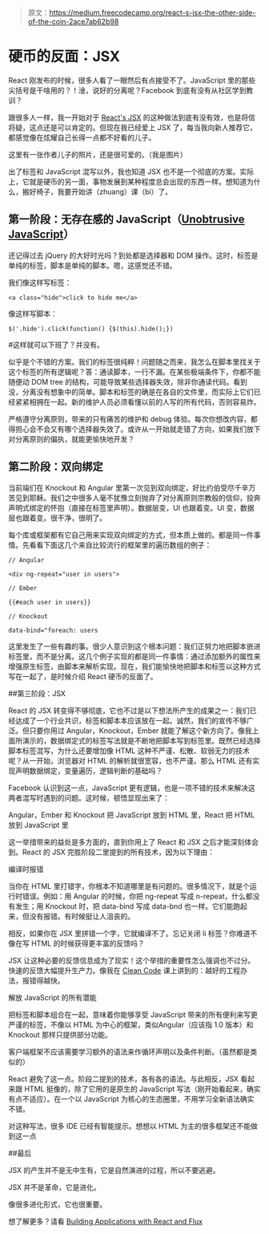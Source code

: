 > 原文：https://medium.freecodecamp.org/react-s-jsx-the-other-side-of-the-coin-2ace7ab62b98

# 硬币的反面：JSX
React 刚发布的时候，很多人看了一眼然后有点接受不了。JavaScript 里的那些尖括号是干啥用的？！淦，说好的分离呢？Facebook 到底有没有从社区学到教训？



跟很多人一样，我一开始对于 [React's JSX](https://facebook.github.io/react/docs/jsx-in-depth.html) 的这种做法到底有没有效，也是将信将疑，这点还是可以肯定的。但现在我已经爱上 JSX 了，每当我向新人推荐它，都感觉像在炫耀自己长得一点都不好看的儿子。



这里有一张作者儿子的照片，还是很可爱的。（我是图片）



出了标签和 JavaScript 混写以外，我也知道 JSX 也不是一个彻底的方案。实际上，它就是硬币的另一面，事物发展到某种程度总会出现的东西一样。想知道为什么，搬好椅子，我要开始讲（zhuang）课（bi）了。



## 第一阶段：无存在感的 JavaScript（[Unobtrusive JavaScript](https://en.wikipedia.org/wiki/Unobtrusive_JavaScript)）



还记得过去 jQuery 的大好时光吗？到处都是选择器和 DOM 操作。这时，标签是单纯的标签，脚本是单纯的脚本。嗯，这感觉还不错。



我们像这样写标签：

`<a class="hide">click to hide me</a>`

像这样写脚本：

`$('.hide').click(function() {$(this).hide();})`



\#这样就可以下班了？并没有。



似乎是个不错的方案。我们的标签很纯粹！问题随之而来，我怎么在脚本里找关于这个标签的所有逻辑呢？答：通读脚本，一行不漏。在某些极端条件下，你都不能随便动 DOM tree 的结构，可能导致某些选择器失效，除非你通读代码。看到没，分离没有想象中的简单。脚本和标签的确是在各自的文件里，而实际上它们已经紧紧相拥在一起。新的维护人员必须看懂以前的人写的所有代码，否则容易炸。



严格遵守分离原则，带来的只有痛苦的维护和 debug 体验。每次你想改内容，都得担心会不会又有哪个选择器失效了。或许从一开始就走错了方向，如果我们放下对分离原则的偏执，就能更愉快地开发？



## 第二阶段：双向绑定



当前端们在 Knockout 和 Angular 里第一次见到双向绑定，好比约伯受尽千辛万苦见到耶稣。我们之中很多人毫不犹豫立刻抛弃了对分离原则宗教般的信仰，投奔声明式绑定的怀抱（直接在标签里声明）。数据层变，UI 也跟着变。UI 变，数据层也跟着变。很干净，很明了。



每个库或框架都有它自己用来实现双向绑定的方式，但本质上做的。都是同一件事情。先看看下面这几个来自比较流行的框架里的遍历数组的例子：

`// Angular`

`<div ng-repeat="user in users">`

`// Ember`

`{{#each user in users}}`

`// Knockout`

`data-bind="foreach: users`



这里发生了一些有趣的事。很少人意识到这个根本问题：我们正努力地把脚本嵌进标签里，而不是分离。这几个例子实现的都是同一件事情：通过添加额外的属性来增强原生标签，由脚本来解析实现。现在，我们能愉快地把脚本和标签以这种方式写在一起了，是时候介绍 React 硬币的反面了。



##第三阶段：JSX

React 的 JSX 转变得不够彻底，它也不过是以下想法所产生的成果之一：我们已经达成了一个行业共识，标签和脚本本应该放在一起。诚然，我们的宣传不够广泛。但只要你用过 Angular，Knockout，Ember 就能了解这个新方向了。像我上面所演示的，数据绑定式的标签写法就是不断地把脚本写到标签里。既然已经选择脚本标签混写，为什么还要增加像 HTML 这种不严谨、松散、软弱无力的技术呢？从一开始，浏览器对 HTML 的解析就很宽容，也不严谨。那么 HTML 还有实现声明数据绑定，变量遍历，逻辑判断的基础吗？



Facebook 认识到这一点，JavaScript 更有逻辑，也是一项不错的技术来解决这两者混写时遇到的问题。这时候，顿悟显现出来了：



Angular，Ember 和 Knockout 把 JavaScript 放到 HTML 里，React 把 HTML 放到 JavaScript 里



这一举措带来的益处是多方面的，直到你用上了 React 和 JSX 之后才能深刻体会到。React 的 JSX 完胜阶段二里提到的所有技术，因为以下理由：



编译时报错



当你在 HTML 里打错字，你根本不知道哪里是有问题的。很多情况下，就是个运行时错误。例如：用 Angular 的时候，你把 ng-repeat 写成 n-repeat，什么都没有发生；用 Knockout 时，把 data-bind 写成 data-bnd 也一样。它们能跑起来，但没有报错。有时候挺让人沮丧的。



相反，如果你在 JSX 里拼错一个字，它就编译不了。忘记关闭 li 标签？你难道不像在写 HTML 的时候获得更丰富的反馈吗？



JSX 让这种必要的反馈信息成为了现实！这个举措的重要性怎么强调也不过分。快速的反馈大幅提升生产力。像我在 [Clean Code](https://www.pluralsight.com/courses/writing-clean-code-humans) 课上讲到的：越好的工程办法，报错得越快。



解放 JavaScript 的所有潜能



把标签和脚本组合在一起，意味着你能够享受 JavaScript 带来的所有便利来写更严谨的标签，不像以 HTML 为中心的框架，类似Angular（应该指 1.0 版本）和 Knockout 那样只提供部分功能。



客户端框架不应该需要学习额外的语法来作循环声明以及条件判断。（虽然都是类似的）



React 避免了这一点。阶段二提到的技术，各有各的语法。与此相反，JSX 看起来跟 HTML 挺像的，除了它用的是原生的 JavaScript 写法（刚开始看起来，确实有点不适应）。在一个以 JavaScript 为核心的生态圈里，不用学习全新语法确实不错。



对这种写法，很多 IDE 已经有智能提示。想想以 HTML 为主的很多框架还不能做到这一点



##最后



JSX 的产生并不是无中生有，它是自然演进的过程，所以不要逃避。



JSX 并不是革命，它是进化。



像很多进化形式，它也很重要。



想了解更多？请看 [Building Applications with React and Flux](http://www.pluralsight.com/author/cory-house)​​​​